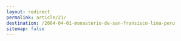 ```yaml
---
layout: redirect
permalink: article/21/
destination: /2004-04-01-monasterio-de-san-fransisco-lima-peru
sitemap: false
---
```

